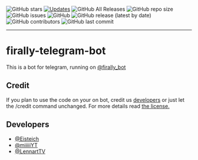 ![GitHub stars](https://img.shields.io/github/stars/miiiiiYT/firally-telegram-bot) [![Updates](https://pyup.io/repos/github/miiiiiYT/firally-telegram-bot/shield.svg)](https://pyup.io/repos/github/miiiiiYT/firally-telegram-bot/) ![GitHub All Releases](https://img.shields.io/github/downloads/miiiiiYT/firally-telegram-bot/total) ![GitHub repo size](https://img.shields.io/github/repo-size/miiiiiYT/firally-telegram-bot) ![GitHub issues](https://img.shields.io/github/issues/miiiiiYT/firally-telegram-bot) ![GitHub](https://img.shields.io/github/license/miiiiiYT/firally-telegram-bot) ![GitHub release (latest by date)](https://img.shields.io/github/v/release/miiiiiYT/firally-telegram-bot) ![GitHub contributors](https://img.shields.io/github/contributors/miiiiiYT/firally-telegram-bot) ![GitHub last commit](https://img.shields.io/github/last-commit/miiiiiYT/firally-telegram-bot)

--------

# firally-telegram-bot 
This is a bot for telegram, running on [@firally_bot](https://t.me/firally_bot)
 
## Credit
If you plan to use the code on your on bot, credit us [developers](https://github.com/miiiiYT/firally-telegram-bot#developers) or just let the /credit command unchanged. For more details read [the license.](https://github.com/miiiiiYT/firally-telegram-bot/blob/master/LICENSE)

## Developers
- [@Eisteich](https://github.com/Eisteich)
- [@miiiiiYT](https://github.com/miiiiiYT)
- [@LennartTV](https://github.com/LennartTV)
